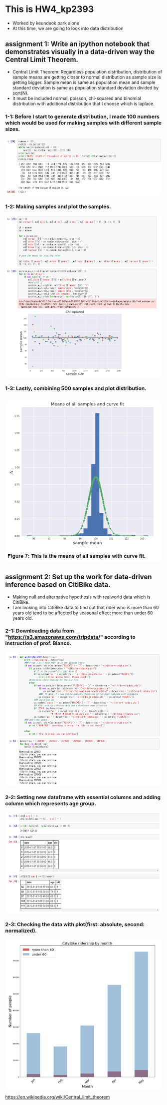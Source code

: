 # This is HW4_kp2393
- Worked by keundeok park alone
- At this time, we are going to look into data distribution

## assignment 1: Write an ipython notebook that demonstrates visually in a data-driven way the Central Limit Theorem.
- Central Limit Theorem: Regardless population distribution, distribution of sample means are getting closer to normal distribution as sample size is getting bigger. Sample mean is same as population mean and sample standard deviation is same as population standard deviation divided by sqrt(N).
- It must be included normal, poisson, chi-squared and binomial distribution with additional distribution that I choose which is laplace.

### 1-1: Before I start to generate distribution, I made 100 numbers which would be used for making samples with different sample sizes.
![step1](./img/step1.png)

### 1-2: Making samples and plot the samples.
![samples_plot](./img/make_plot.png)

### 1-3: Lastly, combining 500 samples and plot distribution.
![last](./img/all_sample_means.png)
---
## assignment 2: Set up the work for data-driven inference based on CitiBike data.
- Making null and alternative hypothesis with realworld data which is CitiBike.
- I am looking into CitiBike data to find out that rider who is more than 60 years old tend to be affected by seasonal effect more than under 60 years old.

### 2-1: Downloading data from "https://s3.amazonaws.com/tripdata/" according to instruction of prof. Bianco.
![citibike_step](./img/citibike_step1.png)

### 2-2: Setting new dataframe with essential columns and adding column which represents age group.
![citibike_step2](./img/citi_step2.png)

### 2-3: Checking the data with plot(first: absolute, second: normalized).
![last](./img/check.png)

https://en.wikipedia.org/wiki/Central_limit_theorem
